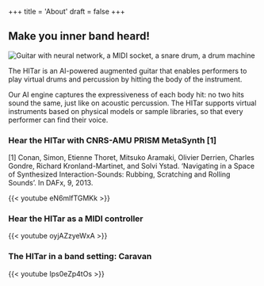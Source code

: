 +++
title = 'About'
draft = false
+++

## Make you inner band heard!

![Guitar with neural network, a MIDI socket, a snare drum, a drum machine](/img/hitar_dl_graphic.jpg)

The HITar is an AI-powered augmented guitar that enables performers to play virtual drums and percussion by hitting the body of the instrument.

Our AI engine captures the expressiveness of each body hit:
no two hits sound the same, just like on acoustic percussion.
The HITar supports virtual instruments based on physical models or sample libraries, so that every performer can find their voice.

### Hear the HITar with CNRS-AMU PRISM MetaSynth [1]

[1] Conan, Simon, Etienne Thoret, Mitsuko Aramaki, Olivier Derrien, Charles Gondre, Richard Kronland-Martinet, and Solvi Ystad. ‘Navigating in a Space of Synthesized Interaction-Sounds: Rubbing, Scratching and Rolling Sounds’. In DAFx, 9, 2013.

{{< youtube eN6mlfTGMKk >}}

### Hear the HITar as a MIDI controller

{{< youtube oyjAZzyeWxA >}}

### The HITar in a band setting: Caravan

{{< youtube Ips0eZp4tOs >}}
